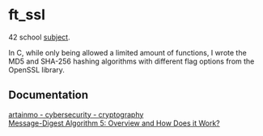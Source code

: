 # ft_ssl
42 school [subject](https://cdn.intra.42.fr/pdf/pdf/81296/en.subject.pdf).

In C, while only being allowed a limited amount of functions, I wrote the MD5 and SHA-256 hashing algorithms with different flag options from the OpenSSL library.

## Documentation
[artainmo - cybersecurity - cryptography](https://github.com/artainmo/cybersecurity#Cryptography)<br>
[Message-Digest Algorithm 5: Overview and How Does it Work?](https://www.simplilearn.com/tutorials/cyber-security-tutorial/md5-algorithm)
